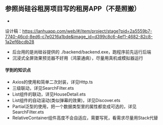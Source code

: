 ## 参照尚硅谷租房项目写的租房APP（不是照搬）

-

设计稿：https://lanhuapp.com/web/#/item/project/stage?pid=2a5559b7-7740-46cd-8ed6-c7e0216a1bde&image_id=d399c8c6-4ef1-4682-82c8-1a2ef6bcdb28

- 后台用的是尚硅谷提供的 ./backend/backend.exe，跑程序前先运行后端
- 沉浸式全屏效果预览器不好用（鸿蒙通病），尽量用真机或模拟器运行

#### 学到的知识点

- Axios的使用和简单二次封装，详见Http.ts
- 三级联动，详见SearchFilter.ets
- List组件的联动，详见HouseDetail.ets
- List组件的自动滚动(类似弹幕的效果)，详见Discover.ets
- Partial泛型的使用，把一个数据类型里的属性都变成可选的，详见SearchFilter.ets
- RelativeContainer组件高度不会自适应，需要写死，看需求尽量用Stack代替